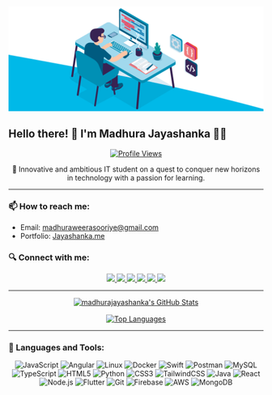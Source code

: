 [![Header](coding.gif)](https://github.com/madhurajayashanka/madhurajayashanka/blob/main/coding.gif?raw=true)

## Hello there! 👋 I'm Madhura Jayashanka 👨‍💻

<p align="center">
  <a href="https://madhura.info" target="_blank">
    <img src="https://komarev.com/ghpvc/?username=madhurajayashanka&label=Profile%20Views&color=0e75b6&style=flat" alt="Profile Views" />
  </a>
</p>
<p align="center">
🚀 Innovative and ambitious IT student on a quest to conquer new horizons in technology with a passion for learning.

</p>
<hr/>

### 📫 How to reach me:
- Email: madhuraweerasooriye@gmail.com
- Portfolio: <a href="Jayashanka.me" target="_blank">Jayashanka.me</a>

### 🔍 Connect with me:
<p align="center">
  <a href="https://medium.com/@madhurajayashanka" target="_blank">
    <img src="https://img.shields.io/badge/Medium-000000?style=for-the-badge&logo=medium&logoColor=white" height="40" />
  </a>
  <a href="https://twitter.com/madhuraonline" target="_blank">
    <img src="https://img.shields.io/badge/Twitter-1DA1F2?style=for-the-badge&logo=twitter&logoColor=white" height="40" />
  </a>
  <a href="https://linkedin.com/in/madhurajayashanka" target="_blank">
    <img src="https://img.shields.io/badge/LinkedIn-0077B5?style=for-the-badge&logo=linkedin&logoColor=white" height="40" />
  </a>
  <a href="https://instagram.com/madhura_jayashanka" target="_blank">
    <img src="https://img.shields.io/badge/Instagram-E4405F?style=for-the-badge&logo=instagram&logoColor=white" height="40" />
  </a>
  <a href="https://www.youtube.com/c/madhurajayashanka" target="_blank">
    <img src="https://img.shields.io/badge/YouTube-FF0000?style=for-the-badge&logo=youtube&logoColor=white" height="40" />
  </a>
  <a href="https://www.hackerrank.com/madhuraonline" target="_blank">
    <img src="https://img.shields.io/badge/HackerRank-2EC866?style=for-the-badge&logo=hackerrank&logoColor=white" height="40" />
  </a>
</p>

---

<div align="center">
 
  <a href="https://awesome-github-stats.azurewebsites.net/index.html??cardType=level-alternate&theme=react&preferLogin=false">    <img  alt="madhurajayashanka's GitHub Stats" src="https://awesome-github-stats.azurewebsites.net/user-stats/madhurajayashanka?cardType=level-alternate&theme=react&preferLogin=false" />  </a>
  
  <a href="https://github.com/madhurajayashanka">
    <img align="center" src="https://github-readme-stats.vercel.app/api/top-langs/?username=madhurajayashanka&layout=compact&theme=vue&hide_border=true" alt="Top Languages" />
  </a>
</div>

---

### 🧰 Languages and Tools:
<p align="center">
  <img src="https://www.vectorlogo.zone/logos/javascript/javascript-icon.svg" alt="JavaScript" width="40" />
  <img src="https://www.vectorlogo.zone/logos/angular/angular-icon.svg" alt="Angular" width="40" />
  <img src="https://www.vectorlogo.zone/logos/linux/linux-icon.svg" alt="Linux" width="40" />
  <img src="https://www.vectorlogo.zone/logos/docker/docker-icon.svg" alt="Docker" width="40" />
  <img src="https://www.vectorlogo.zone/logos/swift/swift-icon.svg" alt="Swift" width="40" />
  <img src="https://www.vectorlogo.zone/logos/getpostman/getpostman-icon.svg" alt="Postman" width="40" />
  <img src="https://www.vectorlogo.zone/logos/mysql/mysql-horizontal.svg" alt="MySQL" width="40" />
  <img src="https://www.vectorlogo.zone/logos/typescriptlang/typescriptlang-icon.svg" alt="TypeScript" width="40" />
  <img src="https://www.vectorlogo.zone/logos/w3_html5/w3_html5-icon.svg" alt="HTML5" width="40" />
  <img src="https://www.vectorlogo.zone/logos/python/python-icon.svg" alt="Python" width="40" />
  <img src="https://www.vectorlogo.zone/logos/w3_css/w3_css-official.svg" alt="CSS3" width="40" />
  <img src="https://www.vectorlogo.zone/logos/tailwindcss/tailwindcss-icon.svg" alt="TailwindCSS" width="40" />
  <img src="https://www.vectorlogo.zone/logos/java/java-icon.svg" alt="Java" width="40" />
  <img src="https://www.vectorlogo.zone/logos/reactjs/reactjs-icon.svg" alt="React" width="40" />
  <img src="https://www.vectorlogo.zone/logos/nodejs/nodejs-icon.svg" alt="Node.js" width="40" />
  <img src="https://www.vectorlogo.zone/logos/flutterio/flutterio-icon.svg" alt="Flutter" width="40" />
  <img src="https://www.vectorlogo.zone/logos/git-scm/git-scm-icon.svg" alt="Git" width="40" />
  <img src="https://www.vectorlogo.zone/logos/firebase/firebase-icon.svg" alt="Firebase" width="40" />
  <img src="https://www.vectorlogo.zone/logos/amazon_aws/amazon_aws-icon.svg" alt="AWS" width="40" />
  <img src="https://www.vectorlogo.zone/logos/mongodb/mongodb-icon.svg" alt="MongoDB" width="40" />
</p>

[medium]: https://medium.com/@madhurajayashanka
[twitter]: https://twitter.com/madhuraonline
[linkedin]: https://linkedin.com/in/madhurajayashanka
[instagram]: https://instagram.com/madhura_jayashanka
[youtube]: https://www.youtube.com/c/madhurajayashanka
[hackerrank]: https://www.hackerrank.com/madhuraonline
